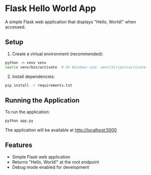 # Flask Hello World App

A simple Flask web application that displays "Hello, World!" when accessed.

## Setup

1. Create a virtual environment (recommended):
```bash
python -m venv venv
source venv/bin/activate  # On Windows use: venv\Scripts\activate
```

2. Install dependencies:
```bash
pip install -r requirements.txt
```

## Running the Application

To run the application:

```bash
python app.py
```

The application will be available at [http://localhost:5000](http://localhost:5000)

## Features

- Simple Flask web application
- Returns "Hello, World!" at the root endpoint
- Debug mode enabled for development 